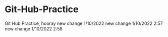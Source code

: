 # Git-Hub-Practice
Git Hub Practice, hooray
new change 1/10/2022
new change 1/10/2022 2:57
new change 1/10/2022 2:58
